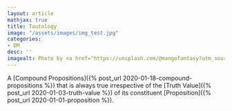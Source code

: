 ```yaml
---
layout: article
mathjax: true
title: Tautology
image: "/assets/images/img_test.jpg"
categories:
- DM
desc: '' 
imagealt: Photo by <a href="https://unsplash.com/@mangofantasy?utm_source=unsplash&utm_medium=referral&utm_content=creditCopyText">Tim Johnson</a> on <a href="https://unsplash.com/s/photos/logic?utm_source=unsplash&utm_medium=referral&utm_content=creditCopyText">Unsplash</a>
---
```


A [Compound Propositions]({% post_url 2020-01-18-compound-propositions %}) that is always true irrespective of the [Truth Value]({% post_url 2020-01-03-truth-value %}) of its constituent [Proposition]({% post_url 2020-01-01-proposition %}).